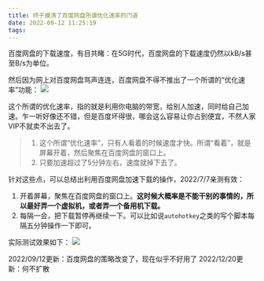 ```yaml
---
title: 终于摸清了百度网盘所谓优化速率的门道
date: 2022-09-12 11:25:19
tags:
---
```


百度网盘的下载速度，有目共睹：在5G时代，百度网盘的下载速度仍然以kB/s甚至B/s为单位。

然后因为网上对百度网盘骂声连连，百度网盘不得不推出了一个所谓的“优化速率”功能：
![](优化速率.png)

这个所谓的优化速率，指的就是利用你电脑的带宽，给别人加速，同时给自己加速。乍一听好像还不错，但是百度坏得很，哪会这么容易让你占到便宜，不然人家VIP不就卖不出去了。

> 1. 这个所谓“优化速率”，只有人看着的时候速度才快。所谓“看着”，就是屏幕开着，然后聚焦在百度网盘的窗口上。
> 2. 只要加速超过了5分钟左右，速度就掉下去了。

针对这些点，可以总结出利用百度网盘加速下载的操作，2022/7/7亲测有效：

1. 开着屏幕，聚焦在百度网盘的窗口上。**这时候大概率是不能干别的事情的，所以最好弄一个虚拟机，或者弄一个备用机下载。**
2. 每隔一会，把下载暂停再继续一下。可以比如说`autohotkey`之类的写个脚本每隔五分钟操作一下即可。

实际测试效果如下：
![](百度网盘5.1mb.png)

2022/09/12更新：百度网盘的策略改变了，现在似乎不好用了
2022/12/20更新：何不扩散